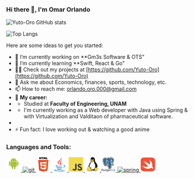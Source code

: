 ### Hi there 👋, I'm Omar Orlando

![Yuto-Oro GitHub stats](https://github-readme-stats.vercel.app/api?username=Yuto-Oro&show_icons=true&theme=radical)

![Top Langs](https://github-readme-stats.vercel.app/api/top-langs/?username=Yuto-Oro&layout=compact)

Here are some ideas to get you started:

- 🔭 I’m currently working on **Gm3s Software & OTS"
- 🌱 I’m currently learning **Swift, React & Go"
- 👨‍💻 Check out my projects at [https://github.com/Yuto-Oro](https://github.com/Yuto-Oro)
- 💬 Ask me about Economics, finances, sports, technology, etc.
- 📫 How to reach me: orlando.oro.000@gmail.com
- 📄 **My career:**
- - Studied at **Faculty of Engineering, UNAM**
- - I'm currently working as a Web developer with Java using Spring & with Virtualization and Valditaon of pharmaceutical software.
- 
- ⚡ Fun fact: I love working out & watching a good anime

<h3 align="left">Languages and Tools:</h3>
<p align="left"> <a href="https://developer.android.com" target="_blank"> <img src="https://raw.githubusercontent.com/devicons/devicon/master/icons/android/android-original-wordmark.svg" alt="android" width="40" height="40"/> </a> <a href="https://git-scm.com/" target="_blank"> <img src="https://www.vectorlogo.zone/logos/git-scm/git-scm-icon.svg" alt="git" width="40" height="40"/> </a> <a href="https://www.w3.org/html/" target="_blank"> <img src="https://raw.githubusercontent.com/devicons/devicon/master/icons/html5/html5-original-wordmark.svg" alt="html5" width="40" height="40"/> </a> <a href="https://www.java.com" target="_blank"> <img src="https://raw.githubusercontent.com/devicons/devicon/master/icons/java/java-original.svg" alt="java" width="40" height="40"/> </a> <a href="https://developer.mozilla.org/en-US/docs/Web/JavaScript" target="_blank"> <img src="https://raw.githubusercontent.com/devicons/devicon/master/icons/javascript/javascript-original.svg" alt="javascript" width="40" height="40"/> </a> <a href="https://www.linux.org/" target="_blank"> <img src="https://raw.githubusercontent.com/devicons/devicon/master/icons/linux/linux-original.svg" alt="linux" width="40" height="40"/> </a> <a href="https://www.postgresql.org" target="_blank"> <img src="https://raw.githubusercontent.com/devicons/devicon/master/icons/postgresql/postgresql-original-wordmark.svg" alt="postgresql" width="40" height="40"/> </a> <a href="https://spring.io/" target="_blank"> <img src="https://www.vectorlogo.zone/logos/springio/springio-icon.svg" alt="spring" width="40" height="40"/> </a> <a href="https://developer.apple.com/swift/" target="_blank"> <img src="https://raw.githubusercontent.com/devicons/devicon/master/icons/swift/swift-original.svg" alt="swift" width="40" height="40"/> </a> </p>

